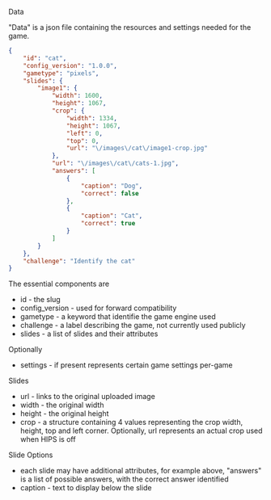 Data

"Data" is a json file containing the resources and settings needed for the game.

```json
{
    "id": "cat",
    "config_version": "1.0.0",
    "gametype": "pixels",
    "slides": {
        "image1": {
            "width": 1600,
            "height": 1067,
            "crop": {
                "width": 1334,
                "height": 1067,
                "left": 0,
                "top": 0,
                "url": "\/images\/cat\/image1-crop.jpg"
            },
            "url": "\/images\/cat\/cats-1.jpg",
            "answers": [
                {
                    "caption": "Dog",
                    "correct": false
                },
                {
                    "caption": "Cat",
                    "correct": true
                }
            ]
        }
    },
    "challenge": "Identify the cat"
}
```

The essential components are
* id - the slug
* config_version - used for forward compatibility
* gametype - a keyword that identifie the game engine used
* challenge - a label describing the game, not currently used publicly
* slides - a list of slides and their attributes

Optionally
* settings - if present represents certain game settings per-game

Slides
* url - links to the original uploaded image
* width - the original width
* height - the original height
* crop - a structure containing 4 values representing the crop width, height, top and left corner. Optionally, url represents an actual crop used when HIPS is off

Slide Options
* each slide may have additional attributes, for example above, "answers" is a list of possible answers, with the correct answer identified
* caption - text to display below the slide

